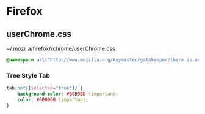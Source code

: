 # Firefox

## userChrome.css

~/.mozilla/firefox/<user>/chrome/userChrome.css

```css
@namespace url("http://www.mozilla.org/keymaster/gatekeeper/there.is.only.xul"); /* set default namespace to XUL */
```

### Tree Style Tab

```css
tab:not([selected="true"]) {
    background-color: #B9B9BD !important;
    color: #000000 !important;
}
```  